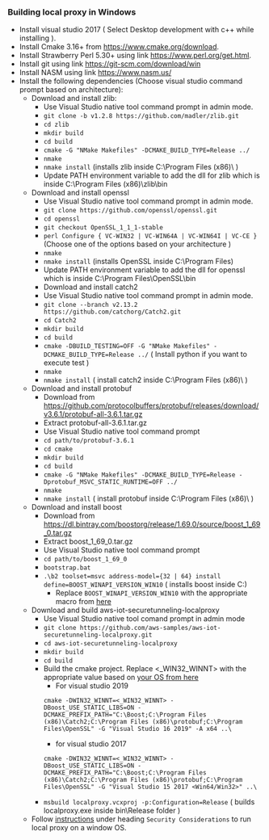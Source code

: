 ### Building local proxy in Windows
* Install visual studio 2017 ( Select Desktop development with c++ while installing ).
* Install Cmake 3.16+ from https://www.cmake.org/download.
* Install Strawberry Perl 5.30+ using link https://www.perl.org/get.html.
* Install git using link https://git-scm.com/download/win
* Install NASM using link https://www.nasm.us/
* Install the following dependencies (Choose visual studio command prompt based on architecture):
	* Download and install zlib:
		* Use Visual Studio native tool command prompt in admin mode.
		* `git clone -b v1.2.8 https://github.com/madler/zlib.git`
		* `cd zlib`
		* `mkdir build`
		* `cd build`
		* `cmake -G "NMake Makefiles" -DCMAKE_BUILD_TYPE=Release ../`
		* `nmake`
		* `nmake install` (installs zlib inside C:\Program Files (x86)\ )
		* Update PATH environment variable to add the dll for zlib which is inside C:\Program Files (x86)\zlib\bin
	* Download and install openssl
		* Use Visual Studio native tool command prompt in admin mode.
		* `git clone https://github.com/openssl/openssl.git`
		* `cd openssl`
		* `git checkout OpenSSL_1_1_1-stable`
		* `perl Configure { VC-WIN32 | VC-WIN64A | VC-WIN64I | VC-CE }` (Choose one of the options based on your architecture )
		* `nmake`
		* `nmake install` (installs OpenSSL inside C:\Program Files\)
		* Update PATH environment variable to add the dll for openssl which is inside C:\Program Files\OpenSSL\bin
		* Download and install catch2
		* Use Visual Studio native tool command prompt in admin mode.
		* `git clone --branch v2.13.2 https://github.com/catchorg/Catch2.git`
		* `cd Catch2`
		* `mkdir build`
		* `cd build`
		* `cmake -DBUILD_TESTING=OFF -G "NMake Makefiles" -DCMAKE_BUILD_TYPE=Release ../` ( Install python if you want to execute test )
		* `nmake`
		* `nmake install` ( install catch2 inside C:\Program Files (x86)\ )
	* Download and install protobuf
		* Download from https://github.com/protocolbuffers/protobuf/releases/download/v3.6.1/protobuf-all-3.6.1.tar.gz
		* Extract protobuf-all-3.6.1.tar.gz
		* Use Visual Studio native tool command prompt
		* `cd path/to/protobuf-3.6.1`
		* `cd cmake`
		* `mkdir build`
		* `cd build`
		* `cmake -G "NMake Makefiles" -DCMAKE_BUILD_TYPE=Release -Dprotobuf_MSVC_STATIC_RUNTIME=OFF ../`
		* `nmake`
		* `nmake install` ( install protobuf inside C:\Program Files (x86)\ )
	* Download and install boost
		* Download from https://dl.bintray.com/boostorg/release/1.69.0/source/boost_1_69_0.tar.gz
		* Extract boost_1_69_0.tar.gz
		* Use Visual Studio native tool command prompt
		* `cd path/to/boost_1_69_0`
		* `bootstrap.bat`
		* `.\b2 toolset=msvc address-model={32 | 64} install define=BOOST_WINAPI_VERSION_WIN10` ( installs boost inside C:\)
			* Replace `BOOST_WINAPI_VERSION_WIN10` with the appropriate macro from [here](https://www.boost.org/doc/libs/develop/libs/winapi/doc/html/winapi/config.html)
	* Download and build aws-iot-securetunneling-localproxy
		* Use Visual Studio native tool comand prompt in admin mode
		* `git clone https://github.com/aws-samples/aws-iot-securetunneling-localproxy.git`
		* `cd aws-iot-securetunneling-localproxy`
		* `mkdir build`
		* `cd build`
		* Build the cmake project. Replace <_WIN32_WINNT> with the appropriate value based on [your OS from here](https://docs.microsoft.com/en-us/cpp/porting/modifying-winver-and-win32-winnt?view=vs-2019)
			* For visual studio 2019
			```
			cmake -DWIN32_WINNT=<_WIN32_WINNT> -DBoost_USE_STATIC_LIBS=ON -DCMAKE_PREFIX_PATH="C:\Boost;C:\Program Files (x86)\Catch2;C:\Program Files (x86)\protobuf;C:\Program Files\OpenSSL" -G "Visual Studio 16 2019" -A x64 ..\
			```
			* for visual studio 2017
			```
			cmake -DWIN32_WINNT=<_WIN32_WINNT> -DBoost_USE_STATIC_LIBS=ON -DCMAKE_PREFIX_PATH="C:\Boost;C:\Program Files (x86)\Catch2;C:\Program Files (x86)\protobuf;C:\Program Files\OpenSSL" -G "Visual Studio 15 2017 <Win64/Win32>" ..\
			```
		* `msbuild localproxy.vcxproj -p:Configuration=Release` ( builds localproxy.exe inside bin\Release folder )
	* Follow [instructions](https://github.com/aws-samples/aws-iot-securetunneling-localproxy) under heading `Security Considerations` to run local proxy on a window OS.
